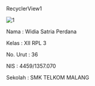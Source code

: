 <f1> RecyclerView1 </f1>

![1](https://cloud.githubusercontent.com/assets/22868174/20648963/fc665bea-b4e6-11e6-8af8-fe254941ead7.png)









Nama : Widia Satria Perdana

Kelas : XII RPL 3

No. Urut : 36

NIS : 4459/1357.070

Sekolah : SMK TELKOM MALANG
